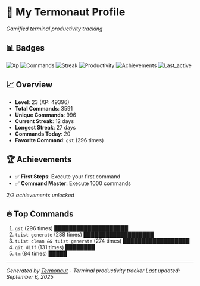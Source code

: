 # 🚀 My Termonaut Profile

*Gamified terminal productivity tracking*

## 📊 Badges

![Xp](https://img.shields.io/badge/XP-Level+23+%2849396%2F57600%29-blue?style=flat-square&logo=terminal&logoColor=white) ![Commands](https://img.shields.io/badge/Commands-3591-blue?style=flat-square&logo=terminal&logoColor=white) ![Streak](https://img.shields.io/badge/Streak-12+days-blue?style=flat-square&logo=terminal&logoColor=white) ![Productivity](https://img.shields.io/badge/Productivity-80.0%25-green?style=flat-square&logo=terminal&logoColor=white) ![Achievements](https://img.shields.io/badge/Achievements-5%2F10-blue?style=flat-square&logo=terminal&logoColor=white) ![Last_active](https://img.shields.io/badge/Last+Active-17h+ago-yellow?style=flat-square&logo=terminal&logoColor=white) 

## 📈 Overview

- **Level**: 23 (XP: 49396)
- **Total Commands**: 3591
- **Unique Commands**: 996
- **Current Streak**: 12 days
- **Longest Streak**: 27 days
- **Commands Today**: 20
- **Favorite Command**: `gst` (296 times)

## 🏆 Achievements

- ✅ **First Steps**: Execute your first command
- ✅ **Command Master**: Execute 1000 commands

*2/2 achievements unlocked*

## 🔥 Top Commands

1. `gst` (296 times) ████████████████████
2. `tuist generate` (288 times) ███████████████████
3. `tuist clean && tuist generate` (274 times) ██████████████████
4. `git diff` (131 times) ████████
5. `tm` (84 times) █████

---

*Generated by [Termonaut](https://github.com/oiahoon/termonaut) - Terminal productivity tracker*
*Last updated: September 6, 2025*
